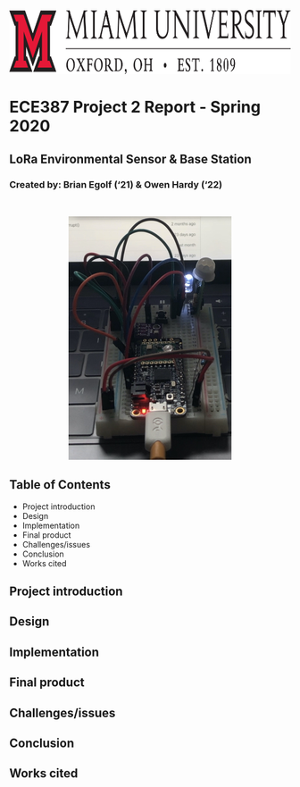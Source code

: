 <p align="center">
  <img width="2500" height="115" src="/images/Miami%20Header.jpg">
</p>

# ECE387 Project 2 Report - Spring 2020
## LoRa Environmental Sensor & Base Station
### Created by: Brian Egolf (‘21) & Owen Hardy (‘22)

<br>

<p align="center">
  <img width="292" height="436" src="/images/Cover%20header.jpg">
</p>



## Table of Contents
* Project introduction
* Design
* Implementation
* Final product
* Challenges/issues
* Conclusion
* Works cited

## Project introduction
## Design
## Implementation
## Final product
## Challenges/issues
## Conclusion
## Works cited
